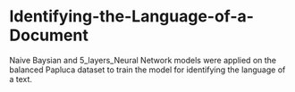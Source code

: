 # Identifying-the-Language-of-a-Document
Naive Baysian and 5_layers_Neural Network models were applied on the balanced Papluca dataset to train the model for identifying the language of a text. 
